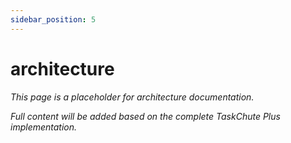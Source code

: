 ```yaml
---
sidebar_position: 5
---
```


# architecture

*This page is a placeholder for architecture documentation.*

*Full content will be added based on the complete TaskChute Plus implementation.*
